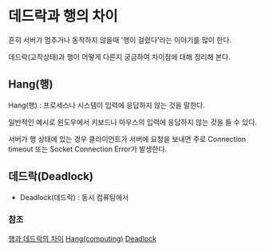 #   데드락과 행의 차이

흔히 서버가 멈추거나 동작하지 않을때 '행이 걸렸다'라는 이야기를 많이 한다.

데드락(교착상태)과 행이 어떻게 다른지 궁금하여 차이점에 대해 정리해 본다.  

##  Hang(행)

Hang(행) : 프로세스나 시스템이 입력에 응답하지 않는 것을 말한다.

일반적인 예시로 윈도우에서 키보드나 마우스의 입력에 응답하지 않는 것을 들 수 있다.

서버가 행 상태에 있는 경우 클라이언트가 서버에 요청을 보내면 주로 Connection timeout 또는 Socket Connection Error가 발생한다.



##  데드락(Deadlock)
-   Deadlock(데드락) : 동시 컴퓨팅에서 


### 참조
[행과 데드락의 차이](http://kwangsuya.cafe24.com/?p=383)
[Hang(computing)](https://en.wikipedia.org/wiki/Hang_(computing))
[Deadlock](https://en.wikipedia.org/wiki/Deadlock)
